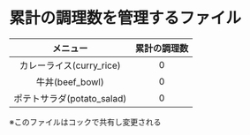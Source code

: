 # 累計の調理数を管理するファイル

|メニュー|累計の調理数|
|:--:|:--:|
|カレーライス(curry_rice)|0|
|牛丼(beef_bowl)　|0|
|ポテトサラダ(potato_salad)|0|

※このファイルはコックで共有し変更される
